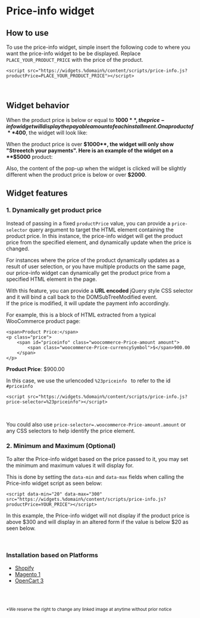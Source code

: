 <!-- ### More-info large
<script src="https://widgets.%domain%/content/scripts/more-info-large.js"></script>
```
<script src="https://widgets.%domain%/content/scripts/more-info-large.js"></script>
```
<br/>

### More-info small
<script src="https://widgets.%domain%/content/scripts/more-info-small.js"></script>
```
<script src="https://widgets.%domain%/content/scripts/more-info-small.js"></script>
```
<br> -->

# Price-info widget

## How to use

To use the price-info widget, simple insert the following code to where you want the price-info widget to be be displayed. Replace <code>PLACE_YOUR_PRODUCT_PRICE</code> with the price of the product.
```
<script src="https://widgets.%domain%/content/scripts/price-info.js?productPrice=PLACE_YOUR_PRODUCT_PRICE"></script>
```
<script src="https://widgets.%domain%/content/scripts/price-info.js?productPrice=200"></script>

<br>


<!-- **(weekly repayments)**
<script src="https://widgets.%domain%/content/scripts/payments-weekly.js?productPrice=0"></script>
```
<script src="https://widgets.%domain%/content/scripts/payments-weekly.js?productPrice=PLACE_YOUR_PRODUCT_PRICE"></script>
``` 
-->

## Widget behavior
When the product price is below or equal to **$1000**, the price-info widget will display the payable amount of each installment.  
On a product of **$400**, the widget will look like:
<script src="https://widgets.%domain%/content/scripts/price-info.js?productPrice=400"></script>

When the product price is over **$1000**, the widget will only show "Streeetch your payments".
Here is an example of the widget on a **$5000** product:
<script src="https://widgets.%domain%/content/scripts/price-info.js?productPrice=5000"></script>

Also, the content of the pop-up when the widget is clicked will be slightly different when the product price is below or over **$2000**.

## Widget features
### 1. Dynamically get product price

Instead of passing in a fixed ```productPrice``` value,  you can provide a ```price-selector``` query argument to target the HTML element containing the product price. In this instance, the price-info widget will get the product price from the specified element, and dynamically update when the price is changed.

For instances where the price of the product dynamically updates as a result of user selection, or you have multiple products on the same page, our price-info widget can dynamically get the product price from a specified HTML element in the page.

With this feature, you can provide a **URL encoded** jQuery style CSS selector and it will bind a call back to the DOMSubTreeModified event.  
If the price is modified, it will update the payment info accordingly. 

For example, this is a block of HTML extracted from a typical WooCommerce product page:

```
<span>Product Price:</span>
<p class="price">
    <span id="priceinfo" class="woocommerce-Price-amount amount">
        <span class="woocommerce-Price-currencySymbol">$</span>900.00
    </span>
</p>
```

<p class="price">
    <span><strong>Product Price</strong>:</span>
    <span id="priceinfo" class="woocommerce-Price-amount amount">
        <span class="woocommerce-Price-currencySymbol">$</span>900.00
    </span>
</p>

In this case, we use the urlencoded ```%23priceinfo ``` to refer to the id ```#priceinfo```

<script src="https://widgets.%domain%/content/scripts/price-info.js?price-selector=%23priceinfo"></script>
```
<script src="https://widgets.%domain%/content/scripts/price-info.js?price-selector=%23priceinfo"></script>
```
<br>

<!-- **(weekly repayments)**
<p class="price">
    <span><strong>Product Price</strong>:</span>
    <span id="priceinfo2" class="woocommerce-Price-amount amount">
        <span class="woocommerce-Price-currencySymbol">$</span>1400.00
    </span>
</p>
<script src="https://widgets.%domain%/content/scripts/payments-weekly.js?price-selector=%23priceinfo2"></script>
```
<script src="https://widgets.%domain%/content/scripts/payments-weekly.js?price-selector=%23priceinfo2"></script>
```

<br> -->

You could also use ```price-selector=.woocommerce-Price-amount.amount``` or any CSS selectors to help identify the price element.

### 2. Minimum and Maximum (Optional)

To alter the Price-info widget based on the price passed to it, you may set the minimum and maximum values it will display for.

This is done by setting the ```data-min``` and ```data-max``` fields when calling the Price-info widget script as seen below:
```
<script data-min="20" data-max="300" src="https://widgets.%domain%/content/scripts/price-info.js?productPrice=YOUR_PRICE"></script>
```
In this example, the Price-info widget will not display if the product price is above $300 and will display in an altered form if the value is below $20 as seen below.

<script data-min="20" data-max="300" src="https://widgets.%domain%/content/scripts/price-info.js?productPrice=0"></script>

<br>


  <div class="panel-heading">
    <h3 class="panel-title">Installation based on Platforms</h3>
  </div>
  <div class="panel-body">
<ul>
  <li><a href="../../price-info/shopify">Shopify</a></li>
  <li><a href="../../price-info/magento_1">Magento 1</a></li>
  <li><a href="../../price-info/opencart_3">OpenCart 3</a></li>
</ul>
  </div>
</div>

<br/><br/>

<small>*We reserve the right to change any linked image at anytime without prior notice</small>

